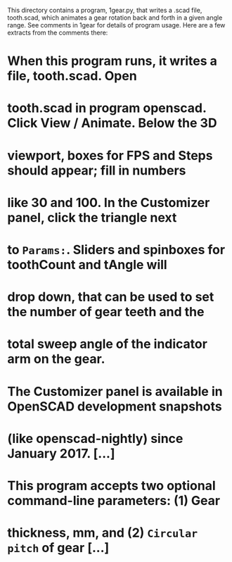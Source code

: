 This directory contains a program, 1gear.py, that writes a .scad file,
tooth.scad, which animates a gear rotation back and forth in a given
angle range.  See comments in 1gear for details of program usage.
Here are a few extracts from the comments there:

# When this program runs, it writes a file, tooth.scad.  Open
# tooth.scad in program openscad.  Click View / Animate.  Below the 3D
# viewport, boxes for FPS and Steps should appear; fill in numbers
# like 30 and 100.  In the Customizer panel, click the triangle next
# to `Params:`.  Sliders and spinboxes for toothCount and tAngle will
# drop down, that can be used to set the number of gear teeth and the
# total sweep angle of the indicator arm on the gear.

# The Customizer panel is available in OpenSCAD development snapshots
# (like openscad-nightly) since January 2017. [...]

# This program accepts two optional command-line parameters: (1) Gear
# thickness, mm, and (2) `Circular pitch` of gear [...]